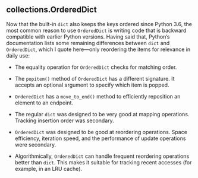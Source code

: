 ## collections.OrderedDict

Now that the built-in `dict` also keeps the keys ordered since Python 3.6, the most common reason to use `OrderedDict` is writing code that is backward compatible with earlier Python versions. Having said that, Python’s documentation lists some remaining differences between `dict` and `OrderedDict`, which I quote here—only reordering the items for relevance in daily use:

- The equality operation for `OrderedDict` checks for matching order.
    
- The `popitem()` method of `OrderedDict` has a different signature. It accepts an optional argument to specify which item is popped.
    
- `OrderedDict` has a `move_to_end()` method to efficiently reposition an element to an endpoint.
    
- The regular `dict` was designed to be very good at mapping operations. Tracking insertion order was secondary.
    
- `OrderedDict` was designed to be good at reordering operations. Space efficiency, iteration speed, and the performance of update operations were secondary.
    
- Algorithmically, `OrderedDict` can handle frequent reordering operations better than `dict`. This makes it suitable for tracking recent accesses (for example, in an LRU cache).